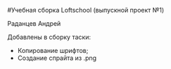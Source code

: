 #Учебная сборка Loftschool (выпускной проект №1)

Раданцев Андрей

Добавлены в сборку таски:

 * Копирование шрифтов;
 * Создание спрайта из .png
